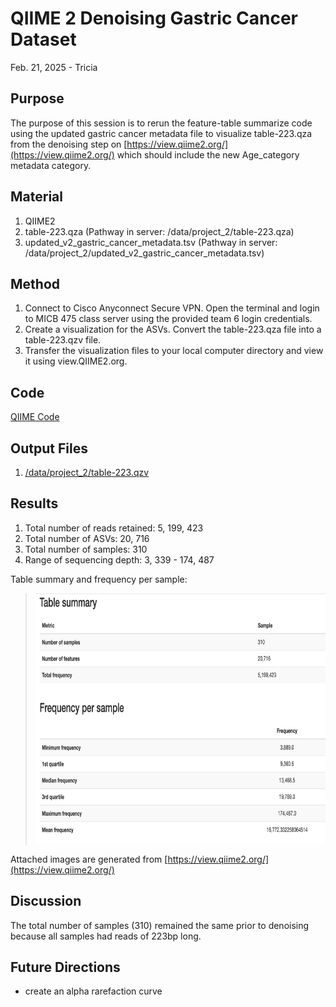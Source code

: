 # QIIME 2 Denoising Gastric Cancer Dataset

Feb. 21, 2025 - Tricia

## Purpose
The purpose of this session is to rerun the feature-table summarize code using the updated gastric cancer metadata file to visualize table-223.qza from the denoising step on [https://view.qiime2.org/](https://view.qiime2.org/) which should include the new Age_category metadata category. 

## Material
1. QIIME2
2. table-223.qza (Pathway in server: /data/project_2/table-223.qza)
3. updated_v2_gastric_cancer_metadata.tsv (Pathway in server: /data/project_2/updated_v2_gastric_cancer_metadata.tsv)

## Method

1. Connect to Cisco Anyconnect Secure VPN. Open the terminal and login to MICB 475 class server using the provided team 6 login credentials.
2. Create a visualization for the ASVs. Convert the table-223.qza file into a table-223.qzv file.
3. Transfer the visualization files to your local computer directory and view it using view.QIIME2.org. 

## Code
[QIIME Code](/QIIME2/Data_Processing_Script.txt)

## Output Files
1. [/data/project_2/table-223.qzv](/QIIME2/exports/table-223.qzv)

## Results
1. Total number of reads retained: 5, 199, 423
2. Total number of ASVs: 20, 716
3. Total number of samples: 310
4. Range of sequencing depth: 3, 339 - 174, 487

Table summary and frequency per sample:
> <img src="/QIIME2/visuals/table_summary.png" height="400">

Attached images are generated from [https://view.qiime2.org/](https://view.qiime2.org/)

## Discussion
The total number of samples (310) remained the same prior to denoising because all samples had reads of 223bp long. 

## Future Directions
- create an alpha rarefaction curve
